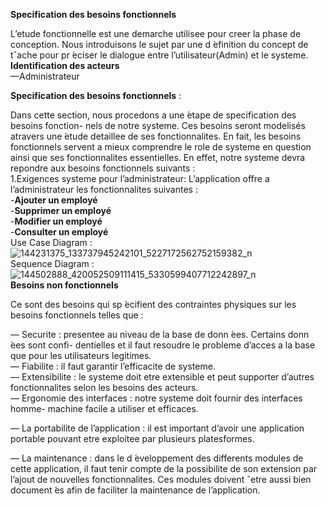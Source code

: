 
 
**Specification des besoins fonctionnels**

L’etude fonctionnelle est une demarche utilisee pour creer la phase de conception. Nous
introduisons le sujet par une d ́efinition du concept de tˆache pour pr ́eciser le dialogue entre
l’utilisateur(Admin) et le systeme. <br/>
**Identification des acteurs** <br/>
—Administrateur

**Specification des besoins fonctionnels**  : <br/>

Dans cette section, nous procedons a une  ́etape de specification des besoins fonction-
nels de notre systeme. Ces besoins seront modelisés atravers une  ́etude detaillee de ses
fonctionnalites. En fait, les besoins fonctionnels servent a mieux comprendre le role de systeme
 en question ainsi que ses fonctionnalites essentielles. En effet, notre systeme devra  
repondre aux besoins fonctionnels suivants :<br/>
1.Exigences systeme pour l’administrateur:
L’application offre a l’administrateur les fonctionnalites suivantes :<br/>
 -**Ajouter un employé** <br/>
 -**Supprimer un employé** <br/>
 -**Modifier un employé** <br/>
 -**Consulter un employé** <br/>
 Use Case Diagram :
 ![144231375_133737945242101_5227172562752159382_n](https://user-images.githubusercontent.com/72987959/106424739-fd0d1e00-6462-11eb-9704-eadfd2937ded.jpg)<br/>
 Sequence Diagram :
 ![144502888_420052509111415_5330599407712242897_n](https://user-images.githubusercontent.com/72987959/106424856-38a7e800-6463-11eb-8790-a2137304d058.jpg)<br>
 **Besoins non fonctionnels**
 
 Ce sont des besoins qui sp ́ecifient des contraintes physiques sur les besoins fonctionnels
telles que : </br>

— Securite : presentee au niveau de la base de donn ́ees. Certains donn ́ees sont confi-
dentielles et il faut resoudre le probleme d’acces a la base que pour les utilisateurs legitimes. <br/>
— Fiabilite : il faut garantir l’efficacite de systeme. <br/>
— Extensibilite : le systeme doit etre extensible et peut supporter d’autres fonctionnalites
 selon les besoins des acteurs. <br/>
— Ergonomie des interfaces : notre systeme doit fournir des interfaces homme-
machine facile a utiliser et efficaces. <br/>

— La portabilite de l’application : il est important d’avoir une application portable pouvant etre exploitee par plusieurs platesformes. <br/>

— La maintenance : dans le d ́eveloppement des differents modules de cette application, il faut tenir compte de la possibilite de son extension par l’ajout de nouvelles
fonctionnalites. Ces modules doivent ˆetre aussi bien document ́es afin de faciliter la
maintenance de l’application.
